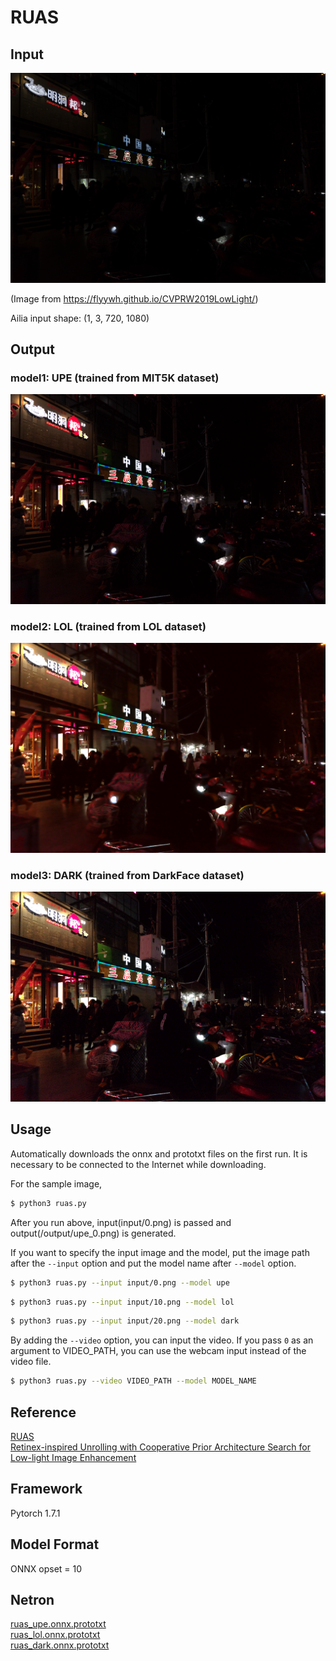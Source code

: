 # RUAS

## Input
![Input](sample/0.png)

(Image from https://flyywh.github.io/CVPRW2019LowLight/)

Ailia input shape: (1, 3, 720, 1080)

## Output
### model1: UPE (trained from MIT5K dataset)
![Output](sample/upe_0.png)
### model2: LOL (trained from LOL dataset)
![Output](sample/lol_0.png)
### model3: DARK (trained from DarkFace dataset)
![Output](sample/dark_0.png)


## Usage
Automatically downloads the onnx and prototxt files on the first run.
It is necessary to be connected to the Internet while downloading.

For the sample image,
``` bash
$ python3 ruas.py
```

After you run above, input(input/0.png) is passed and output(/output/upe_0.png) is generated.

If you want to specify the input image and the model, put the image path after the `--input` option and put the model name after `--model` option.
```bash
$ python3 ruas.py --input input/0.png --model upe
```
```bash
$ python3 ruas.py --input input/10.png --model lol
```
```bash
$ python3 ruas.py --input input/20.png --model dark
```

By adding the `--video` option, you can input the video.
If you pass `0` as an argument to VIDEO_PATH, you can use the webcam input instead of the video file.
```bash
$ python3 ruas.py --video VIDEO_PATH --model MODEL_NAME
```

## Reference
[RUAS](https://github.com/KarelZhang/RUAS)     
[Retinex-inspired Unrolling with Cooperative Prior Architecture Search
for Low-light Image Enhancement](https://arxiv.org/pdf/2012.05609.pdf)

## Framework
Pytorch 1.7.1

## Model Format
ONNX opset = 10

## Netron

[ruas_upe.onnx.prototxt](https://netron.app/?url=https://storage.googleapis.com/ailia-models/ruas/ruas_upe.onnx.prototxt)    
[ruas_lol.onnx.prototxt](https://netron.app/?url=https://storage.googleapis.com/ailia-models/ruas/ruas_lol.onnx.prototxt)    
[ruas_dark.onnx.prototxt](https://netron.app/?url=https://storage.googleapis.com/ailia-models/ruas/ruas_dark.onnx.prototxt)
